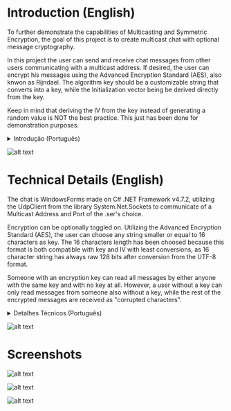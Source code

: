 # Introduction (English)
To further demonstrate the capabilities of Multicasting and Symmetric Encryption, the goal of this project is to create multicast chat with optional message cryptography. 

In this project the user can send and receive chat messages from other users communicating with a multicast address.  If desired, the user can encrypt his messages using the Advanced Encryption Standard (AES), also knwon as Rijndael. The algorithm key should be a customizable string that converts into a key, while the Initialization vector being be derived directly from the key.

Keep in mind that deriving the IV from the key instead of generating a random value is NOT the best practice. This just has been done for demonstration purposes. 

<details>
<summary>Introdução (Português)</summary>
  
Para demonstrar mais além as capacidades do Multicasting e Criptografia Simétrica, o objetivo deste projeto é criar um chat multicast com criptografia opcional de mensagens.

Neste projeto usuário pode mandar e receber mensage para outros usuário se comunicando com o endereço multicast. Se desejado, o usuário pode criptografar sua mensagem usando  Advanced Encryption Standard (AES), também conhecido como Rijndael. A chave do algoritmo deve ser uma string customizada que é convertida em uma chave, com o Vetor de Inicialização sendo derivado diretamente da chave.

Tenha em mente que derivar o IV da chave ao invés de gerar um valor aleatório NÂO é a melhor prática. Isso só foi feito para fins de demonstração.
</details>


![alt text](https://raw.githubusercontent.com/pedro-ca/Multicast-chat/main/MulticastChat/Images/ChatInitialState.JPG)

# Technical Details (English)
The chat is WindowsForms made on C# .NET Framework v4.7.2, utilizing the UdpClient from the library System.Net.Sockets to communicate of a Multicast Address and Port of the .ser's choice.

Encryption can be optionally toggled on. Utilizing the Advanced Encryption Standard (AES), the user can choose any string smaller or equal to 16 characters as key. The 16 characters length has been choosed because this format is both compatible with key and IV with least conversions, as 16 character string has always raw 128 bits after conversion from the UTF-8 format. 

Someone with an encryption key can read all messages by either anyone with the same key and with no key at all. However, a user without a key can only read messages from someone also without a key, while the rest of the encrypted messages are received as "corrupted characters". 


<details>
<summary>Detalhes Técnicos (Português)</summary>
  
O chat é um WindowsForms feito em C# .NET Framework v4.7.2, utilizando o UdpClient da library System.Net.Sockets para se comunicar com o Endereço Multicast e Porta da escolha do usuário. 

Criptografica pode ser opcionalmente ligada. Utilizando Advanced Encryption Standard (AES), o usuário pode escolher qualquer string menor ou igual a 16 caracteres como chave. O comprimento de 16 caracteres foi escolhido pois esse formato é compativel com chave e IV com menos conversões, porque 16 strings de 16 caracteres possuem sempre 128 bits brutos depois da conversão vinda do formato UTF-8.

Alguém com a chave de criptografia pode ler todas as mensagems com tanto qualquer um com a mesma chave como alguém sem nenhuma chave. Porém, um usário sem nenhuma chave pode somente ler mensagens de alguém também sem chave, enquanto o resto das mensagens criptografadas são recebidas como caracteres corrompidos.
</details>

![alt text](https://raw.githubusercontent.com/pedro-ca/Multicast-chat/main/MulticastChat/Images/rijandel.png)

# Screenshots

![alt text](https://raw.githubusercontent.com/pedro-ca/Multicast-chat/main/MulticastChat/Images/ChatNoCrypto.JPG)


![alt text](https://github.com/pedro-ca/Multicast-chat/blob/main/MulticastChat/Images/ChatWithCrypto1.JPG)


![alt text](https://github.com/pedro-ca/Multicast-chat/blob/main/MulticastChat/Images/ChatWithCrypto2.JPG)


